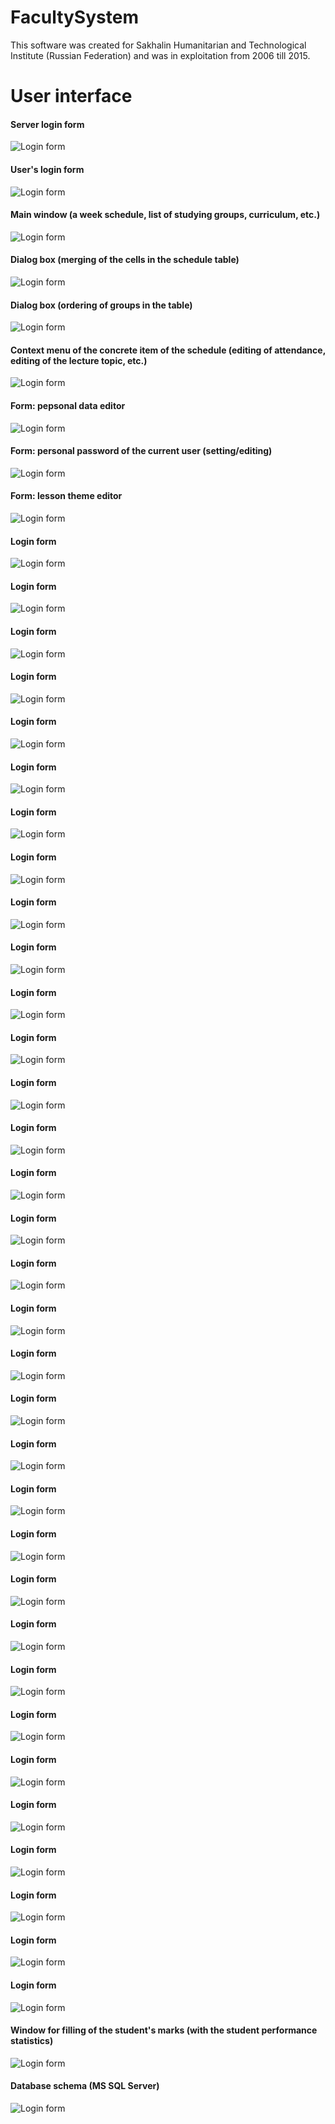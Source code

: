 # FacultySystem
This software was created for Sakhalin Humanitarian and Technological Institute (Russian Federation) and was in exploitation from 2006 till 2015.

# User interface
#### Server login form
![Login form](https://github.com/PavelSobolev/FacultySystem/blob/master/%D0%A4%D0%B0%D0%BA%D1%83%D0%BB%D1%8C%D1%82%D0%B5%D1%82/(1).png)

#### User's login form
![Login form](https://github.com/PavelSobolev/FacultySystem/blob/master/%D0%A4%D0%B0%D0%BA%D1%83%D0%BB%D1%8C%D1%82%D0%B5%D1%82/(2).png)

#### Main window (a week schedule, list of studying groups, curriculum, etc.)
![Login form](https://github.com/PavelSobolev/FacultySystem/blob/master/%D0%A4%D0%B0%D0%BA%D1%83%D0%BB%D1%8C%D1%82%D0%B5%D1%82/(3).png)

#### Dialog box (merging of the cells in the schedule table)
![Login form](https://github.com/PavelSobolev/FacultySystem/blob/master/%D0%A4%D0%B0%D0%BA%D1%83%D0%BB%D1%8C%D1%82%D0%B5%D1%82/(4).png)

#### Dialog box (ordering of groups in the table)
![Login form](https://github.com/PavelSobolev/FacultySystem/blob/master/%D0%A4%D0%B0%D0%BA%D1%83%D0%BB%D1%8C%D1%82%D0%B5%D1%82/(5).png)

#### Context menu of the concrete item of the schedule (editing of attendance, editing of the lecture topic, etc.)
![Login form](https://github.com/PavelSobolev/FacultySystem/blob/master/%D0%A4%D0%B0%D0%BA%D1%83%D0%BB%D1%8C%D1%82%D0%B5%D1%82/(6).png)

#### Form: pepsonal data editor
![Login form](https://github.com/PavelSobolev/FacultySystem/blob/master/%D0%A4%D0%B0%D0%BA%D1%83%D0%BB%D1%8C%D1%82%D0%B5%D1%82/(7).png)

#### Form: personal password of the current user (setting/editing)
![Login form](https://github.com/PavelSobolev/FacultySystem/blob/master/%D0%A4%D0%B0%D0%BA%D1%83%D0%BB%D1%8C%D1%82%D0%B5%D1%82/(8).png)

#### Form: lesson theme editor
![Login form](https://github.com/PavelSobolev/FacultySystem/blob/master/%D0%A4%D0%B0%D0%BA%D1%83%D0%BB%D1%8C%D1%82%D0%B5%D1%82/(9).png)

#### Login form
![Login form](https://github.com/PavelSobolev/FacultySystem/blob/master/%D0%A4%D0%B0%D0%BA%D1%83%D0%BB%D1%8C%D1%82%D0%B5%D1%82/(10).png)

#### Login form
![Login form](https://github.com/PavelSobolev/FacultySystem/blob/master/%D0%A4%D0%B0%D0%BA%D1%83%D0%BB%D1%8C%D1%82%D0%B5%D1%82/(11).png)

#### Login form
![Login form](https://github.com/PavelSobolev/FacultySystem/blob/master/%D0%A4%D0%B0%D0%BA%D1%83%D0%BB%D1%8C%D1%82%D0%B5%D1%82/(12).png)

#### Login form
![Login form](https://github.com/PavelSobolev/FacultySystem/blob/master/%D0%A4%D0%B0%D0%BA%D1%83%D0%BB%D1%8C%D1%82%D0%B5%D1%82/(13).png)

#### Login form
![Login form](https://github.com/PavelSobolev/FacultySystem/blob/master/%D0%A4%D0%B0%D0%BA%D1%83%D0%BB%D1%8C%D1%82%D0%B5%D1%82/(14).png)

#### Login form
![Login form](https://github.com/PavelSobolev/FacultySystem/blob/master/%D0%A4%D0%B0%D0%BA%D1%83%D0%BB%D1%8C%D1%82%D0%B5%D1%82/(15).png)

#### Login form
![Login form](https://github.com/PavelSobolev/FacultySystem/blob/master/%D0%A4%D0%B0%D0%BA%D1%83%D0%BB%D1%8C%D1%82%D0%B5%D1%82/(16).png)

#### Login form
![Login form](https://github.com/PavelSobolev/FacultySystem/blob/master/%D0%A4%D0%B0%D0%BA%D1%83%D0%BB%D1%8C%D1%82%D0%B5%D1%82/(17).png)

#### Login form
![Login form](https://github.com/PavelSobolev/FacultySystem/blob/master/%D0%A4%D0%B0%D0%BA%D1%83%D0%BB%D1%8C%D1%82%D0%B5%D1%82/(18).png)

#### Login form
![Login form](https://github.com/PavelSobolev/FacultySystem/blob/master/%D0%A4%D0%B0%D0%BA%D1%83%D0%BB%D1%8C%D1%82%D0%B5%D1%82/(19).png)

#### Login form
![Login form](https://github.com/PavelSobolev/FacultySystem/blob/master/%D0%A4%D0%B0%D0%BA%D1%83%D0%BB%D1%8C%D1%82%D0%B5%D1%82/(20).png)

#### Login form
![Login form](https://github.com/PavelSobolev/FacultySystem/blob/master/%D0%A4%D0%B0%D0%BA%D1%83%D0%BB%D1%8C%D1%82%D0%B5%D1%82/(21).png)

#### Login form
![Login form](https://github.com/PavelSobolev/FacultySystem/blob/master/%D0%A4%D0%B0%D0%BA%D1%83%D0%BB%D1%8C%D1%82%D0%B5%D1%82/(22).png)

#### Login form
![Login form](https://github.com/PavelSobolev/FacultySystem/blob/master/%D0%A4%D0%B0%D0%BA%D1%83%D0%BB%D1%8C%D1%82%D0%B5%D1%82/(23).png)

#### Login form
![Login form](https://github.com/PavelSobolev/FacultySystem/blob/master/%D0%A4%D0%B0%D0%BA%D1%83%D0%BB%D1%8C%D1%82%D0%B5%D1%82/(24).png)

#### Login form
![Login form](https://github.com/PavelSobolev/FacultySystem/blob/master/%D0%A4%D0%B0%D0%BA%D1%83%D0%BB%D1%8C%D1%82%D0%B5%D1%82/(25).png)

#### Login form
![Login form](https://github.com/PavelSobolev/FacultySystem/blob/master/%D0%A4%D0%B0%D0%BA%D1%83%D0%BB%D1%8C%D1%82%D0%B5%D1%82/(26).png)

#### Login form
![Login form](https://github.com/PavelSobolev/FacultySystem/blob/master/%D0%A4%D0%B0%D0%BA%D1%83%D0%BB%D1%8C%D1%82%D0%B5%D1%82/(27).png)

#### Login form
![Login form](https://github.com/PavelSobolev/FacultySystem/blob/master/%D0%A4%D0%B0%D0%BA%D1%83%D0%BB%D1%8C%D1%82%D0%B5%D1%82/(28).png)

#### Login form
![Login form](https://github.com/PavelSobolev/FacultySystem/blob/master/%D0%A4%D0%B0%D0%BA%D1%83%D0%BB%D1%8C%D1%82%D0%B5%D1%82/(29).png)

#### Login form
![Login form](https://github.com/PavelSobolev/FacultySystem/blob/master/%D0%A4%D0%B0%D0%BA%D1%83%D0%BB%D1%8C%D1%82%D0%B5%D1%82/(30).png)

#### Login form
![Login form](https://github.com/PavelSobolev/FacultySystem/blob/master/%D0%A4%D0%B0%D0%BA%D1%83%D0%BB%D1%8C%D1%82%D0%B5%D1%82/(31).png)

#### Login form
![Login form](https://github.com/PavelSobolev/FacultySystem/blob/master/%D0%A4%D0%B0%D0%BA%D1%83%D0%BB%D1%8C%D1%82%D0%B5%D1%82/(32).png)

#### Login form
![Login form](https://github.com/PavelSobolev/FacultySystem/blob/master/%D0%A4%D0%B0%D0%BA%D1%83%D0%BB%D1%8C%D1%82%D0%B5%D1%82/(33).png)

#### Login form
![Login form](https://github.com/PavelSobolev/FacultySystem/blob/master/%D0%A4%D0%B0%D0%BA%D1%83%D0%BB%D1%8C%D1%82%D0%B5%D1%82/(34).png)

#### Login form
![Login form](https://github.com/PavelSobolev/FacultySystem/blob/master/%D0%A4%D0%B0%D0%BA%D1%83%D0%BB%D1%8C%D1%82%D0%B5%D1%82/(35).png)

#### Login form
![Login form](https://github.com/PavelSobolev/FacultySystem/blob/master/%D0%A4%D0%B0%D0%BA%D1%83%D0%BB%D1%8C%D1%82%D0%B5%D1%82/(36).png)

#### Login form
![Login form](https://github.com/PavelSobolev/FacultySystem/blob/master/%D0%A4%D0%B0%D0%BA%D1%83%D0%BB%D1%8C%D1%82%D0%B5%D1%82/(37).png)

#### Login form
![Login form](https://github.com/PavelSobolev/FacultySystem/blob/master/%D0%A4%D0%B0%D0%BA%D1%83%D0%BB%D1%8C%D1%82%D0%B5%D1%82/(38).png)

#### Login form
![Login form](https://github.com/PavelSobolev/FacultySystem/blob/master/%D0%A4%D0%B0%D0%BA%D1%83%D0%BB%D1%8C%D1%82%D0%B5%D1%82/(39).png)

#### Login form
![Login form](https://github.com/PavelSobolev/FacultySystem/blob/master/%D0%A4%D0%B0%D0%BA%D1%83%D0%BB%D1%8C%D1%82%D0%B5%D1%82/(40).png)

#### Login form
![Login form](https://github.com/PavelSobolev/FacultySystem/blob/master/%D0%A4%D0%B0%D0%BA%D1%83%D0%BB%D1%8C%D1%82%D0%B5%D1%82/(41).png)

#### Login form
![Login form](https://github.com/PavelSobolev/FacultySystem/blob/master/%D0%A4%D0%B0%D0%BA%D1%83%D0%BB%D1%8C%D1%82%D0%B5%D1%82/(42).png)

#### Window for filling of  the student's marks (with the student performance statistics)
![Login form](https://github.com/PavelSobolev/FacultySystem/blob/master/%D0%A4%D0%B0%D0%BA%D1%83%D0%BB%D1%8C%D1%82%D0%B5%D1%82/(43).png)

#### Database schema (MS SQL Server)
![Login form](https://github.com/PavelSobolev/FacultySystem/blob/master/%D0%A4%D0%B0%D0%BA%D1%83%D0%BB%D1%8C%D1%82%D0%B5%D1%82/(44).png)
